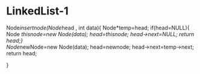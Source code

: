 # LinkedList-1
Node*insertnode(Node*head , int data){
	Node*temp=head;
	if(head=NULL){
		Node *thisnode=new Node(data);
		head=thisnode;
		head->next=NULL;
		return head;}	
Node*newNode=new Node(data);
head=newnode;
head->next=temp->next;
return head;

}
